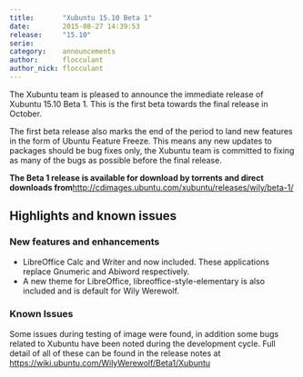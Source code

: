 ```yaml
---
title:       "Xubuntu 15.10 Beta 1"
date:        2015-08-27 14:39:53
release:     "15.10"
serie:       
category:    announcements
author:      flocculant
author_nick: flocculant
---
```


The Xubuntu team is pleased to announce the immediate release of Xubuntu 15.10 Beta 1. This is the first beta towards the final release in October.

The first beta release also marks the end of the period to land new features in the form of Ubuntu Feature Freeze. This means any new updates to packages should be bug fixes only, the Xubuntu team is committed to fixing as many of the bugs as possible before the final release.

**The Beta 1 release is available for download by torrents and direct downloads from**<http://cdimages.ubuntu.com/xubuntu/releases/wily/beta-1/>

Highlights and known issues
---------------------------

### New features and enhancements

- LibreOffice Calc and Writer and now included. These applications replace Gnumeric and Abiword respectively.
- A new theme for LibreOffice, libreoffice-style-elementary is also included and is default for Wily Werewolf.

### Known Issues

Some issues during testing of image were found, in addition some bugs related to Xubuntu have been noted during the development cycle. Full detail of all of these can be found in the release notes at <https://wiki.ubuntu.com/WilyWerewolf/Beta1/Xubuntu>
